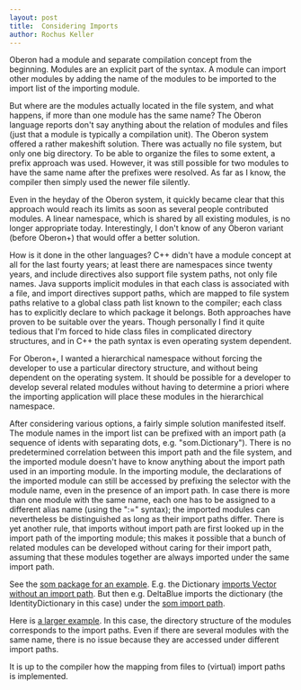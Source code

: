 ```yaml
---
layout: post
title:  Considering Imports
author: Rochus Keller
---
```


Oberon had a module and separate compilation concept from the beginning. Modules are an explicit part of the syntax. A module can import other modules by adding the name of the modules to be imported to the import list of the importing module. 

But where are the modules actually located in the file system, and what happens, if more than one module has the same name? The Oberon language reports don't say anything about the relation of modules and files (just that a module is typically a compilation unit). The Oberon system offered a rather makeshift solution. There was actually no file system, but only one big directory. To be able to organize the files to some extent, a prefix approach was used. However, it was still possible for two modules to have the same name after the prefixes were resolved. As far as I know, the compiler then simply used the newer file silently. 

Even in the heyday of the Oberon system, it quickly became clear that this approach would reach its limits as soon as several people contributed modules. A linear namespace, which is shared by all existing modules, is no longer appropriate today. Interestingly, I don't know of any Oberon variant (before Oberon+) that would offer a better solution.

How is it done in the other languages? C++ didn't have a module concept at all for the last fourty years; at least there are namespaces since twenty years, and include directives also support file system paths, not only file names. Java supports implicit modules in that each class is associated with a file, and import directives support paths, which are mapped to file system paths relative to a global class path list known to the compiler; each class has to explicitly declare to which package it belongs. Both approaches have proven to be suitable over the years. Though personally I find it quite tedious that I'm forced to hide class files in complicated directory structures, and in C++ the path syntax is even operating system dependent. 

For Oberon+, I wanted a hierarchical namespace without forcing the developer to use a particular directory structure, and without being dependent on the operating system. It should be possible for a developer to develop several related modules without having to determine a priori where the importing application will place these modules in the hierarchical namespace.

After considering various options, a fairly simple solution manifested itself. The module names in the import list can be prefixed with an import path (a sequence of idents with separating dots, e.g. "som.Dictionary"). There is no predetermined correlation between this import path and the file system, and the imported module doesn't have to know anything about the import path used in an importing module. In the importing module, the declarations of the imported module can still be accessed by prefixing the selector with the module name, even in the presence of an import path. In case there is more than one module with the same name, each one has to be assigned to a different alias name (using the ":=" syntax); the imported modules can nevertheless be distinguished as long as their import paths differ. There is yet another rule, that imports without import path are first looked up in the import path of the importing module; this makes it possible that a bunch of related modules can be developed without caring for their import path, assuming that these modules together are always imported under the same import path. 

See the [som package for an example](https://github.com/rochus-keller/Oberon/tree/master/testcases/Are-we-fast-yet/som). E.g. the Dictionary [imports Vector without an import path](https://github.com/rochus-keller/Oberon/blob/73a08f43a2f7f5a40c6b9ab38824ef9e2f58841b/testcases/Are-we-fast-yet/som/Dictionary.obx#L26). But then e.g. DeltaBlue imports the dictionary (the IdentityDictionary in this case) under the [som import path](https://github.com/rochus-keller/Oberon/blob/73a08f43a2f7f5a40c6b9ab38824ef9e2f58841b/testcases/Are-we-fast-yet/DeltaBlue.obx#L78). 

Here is [a larger example](https://github.com/rochus-keller/BlackboxFramework/tree/master/Minimal). In this case, the directory structure of the modules corresponds to the import paths. Even if there are several modules with the same name, there is no issue because they are accessed under different import paths. 

It is up to the compiler how the mapping from files to (virtual) import paths is implemented. 

